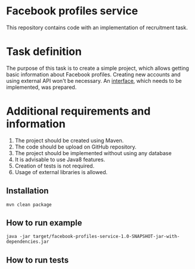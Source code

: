 # Facebook profiles service

This repository contains code with an implementation of recruitment task.

# Task definition

The purpose of this task is to create a simple project, which allows getting basic information about Facebook profiles.
Creating new accounts and using external API won't be necessary.  An [interface](../master/src/main/java/pl/patrykks/services/FacebookService.java), which needs to be implemented, was prepared.

# Additional requirements and information

1. The project should be created using Maven.
2. The code should be upload on GitHub repository.
3. The project should be implemented without using any database
4. It is advisable to use Java8 features.
5. Creation of tests is not required.
6. Usage of external libraries is allowed.

## Installation

```mvn clean package```

## How to run example

```java -jar target/facebook-profiles-service-1.0-SNAPSHOT-jar-with-dependencies.jar```

## How to run tests